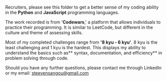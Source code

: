 Recruiters, please see this folder to get a better sense of my coding ability in the **Python** and **JavaScript** programming languages. 

The work recorded is from '**Codewars**,' a platform that allows individuals to practice their programming. It is similar to LeetCode, but different in the 
culture and theme of assessing skills. 

Most of my completed challenges range from **'8 kyu - 6 kyu'**. 8 kyu is the least challenging and 1 kyu is the hardest. This displays my ability to understand
the basics such as** syntax, documentation, and efficiency** in problem solving through code.

Should you have any further questions, please contact me through LinkedIn or my email: steevensangou@gmail.com
